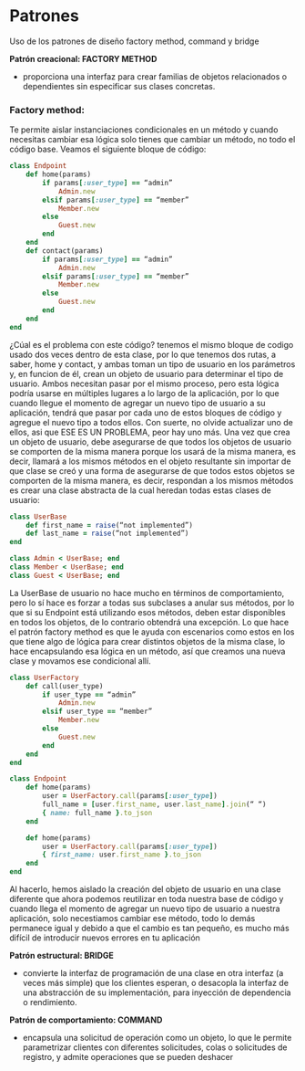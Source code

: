 # Patrones
Uso de los patrones de diseño factory method, command y bridge

**Patrón creacional: FACTORY METHOD**
- proporciona una interfaz para crear familias de objetos relacionados o dependientes sin especificar sus clases concretas.
### Factory method: 
Te permite aislar instanciaciones condicionales  en un método y cuando necesitas cambiar esa lógica solo tienes que cambiar un método, no todo el código base.
Veamos el siguiente bloque de código:

```ruby
class Endpoint
	def home(params)
		if params[:user_type] == “admin”
			Admin.new
		elsif params[:user_type] == “member”
			Member.new
		else
			Guest.new
		end
	end
	def contact(params)
		if params[:user_type] == “admin”
			Admin.new
		elsif params[:user_type] == “member”
			Member.new
		else
			Guest.new
		end
	end
end
```
¿Cúal es el problema con este código? tenemos el mismo bloque de codigo usado dos veces dentro de esta clase, por lo que tenemos dos rutas, a saber, home y contact, y ambas toman un tipo de usuario en los parámetros y, en funcion de él, crean un objeto de usuario para determinar el tipo de usuario. Ambos necesitan pasar por el mismo proceso, pero esta lógica podría usarse en múltiples lugares a lo largo de la aplicación, por lo que cuando llegue el momento de agregar un nuevo tipo de usuario a su aplicación, tendrá que pasar por cada uno de estos bloques de código y agregue el nuevo tipo a todos ellos. Con suerte, no olvide actualizar uno de ellos, asi que ESE ES UN PROBLEMA, peor hay uno más. Una vez que crea un objeto de usuario, debe asegurarse de que todos los objetos de usuario se comporten de la misma manera porque los usará de la misma manera, es decir, llamará a los mismos métodos en el objeto resultante sin importar de que clase se creó y una forma de asegurarse de que todos estos objetos se comporten de la misma manera, es decir, respondan a los mismos métodos es crear una clase abstracta de la cual heredan todas estas clases de usuario:
```ruby
class UserBase
	def first_name = raise(“not implemented”)
	def last_name = raise(“not implemented”)
end

class Admin < UserBase; end
class Member < UserBase; end
class Guest < UserBase; end
```
La UserBase de usuario no hace mucho en términos de comportamiento, pero lo sí hace es forzar a todas sus subclases a anular sus métodos, por lo que si su Endpoint está utilizando esos métodos, deben estar disponibles en todos los objetos, de lo contrario obtendrá una excepción.
Lo que hace el patrón factory method es que le ayuda con escenarios como estos en los  que tiene algo de lógica para crear distintos objetos de la misma clase, lo hace encapsulando esa lógica en un método, así que creamos una nueva clase y movamos ese condicional allí.
```ruby
class UserFactory
	def call(user_type)
		if user_type == “admin”
			Admin.new
		elsif user_type == “member”
			Member.new
		else
			Guest.new
		end
	end
end

class Endpoint
	def home(params)
		user = UserFactory.call(params[:user_type])
		full_name = [user.first_name, user.last_name].join(“ “)
		{ name: full_name }.to_json
	end

	def home(params)
		user = UserFactory.call(params[:user_type])
		{ first_name: user.first_name }.to_json
	end
end
```
Al hacerlo, hemos aislado la creación del objeto de usuario en una clase diferente que ahora podemos reutilizar en toda nuestra base de código y cuando llega el momento de agregar un nuevo tipo de usuario a nuestra aplicación, solo necestiamos cambiar ese método, todo lo demás permanece igual y debido a que el cambio es tan pequeño, es mucho más difícil de introducir nuevos errores en tu aplicación 

**Patrón estructural: BRIDGE**
- convierte la interfaz de programación de una clase en otra interfaz (a veces más simple) que los clientes esperan, o desacopla la interfaz de una abstracción de su implementación, para inyección de dependencia o rendimiento.


**Patrón de comportamiento: COMMAND**
- encapsula una solicitud de operación como un objeto, lo que le permite parametrizar clientes con diferentes solicitudes, colas o solicitudes de registro, y admite operaciones que se pueden deshacer
